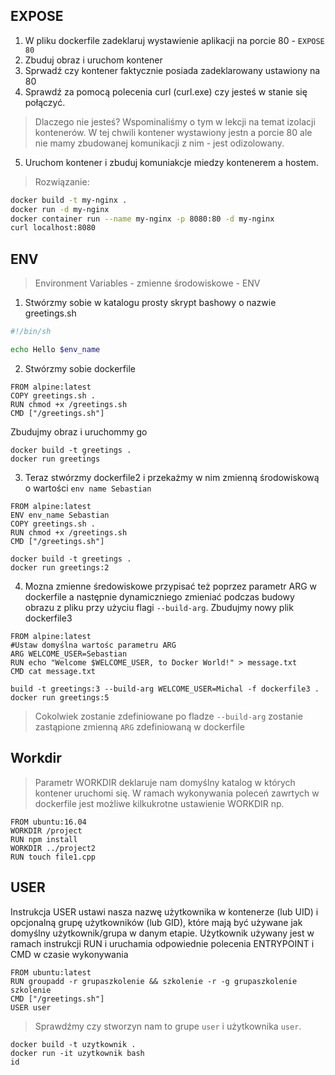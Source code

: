 ## EXPOSE

1. W pliku dockerfile zadeklaruj wystawienie aplikacji na porcie 80 - `EXPOSE 80` 
2. Zbuduj obraz i uruchom kontener
3. Sprwadź czy kontener faktycznie posiada zadeklarowany ustawiony na 80
4. Sprawdź za pomocą polecenia curl (curl.exe) czy jesteś w stanie się połączyć.
> Dlaczego nie jesteś? Wspominaliśmy o tym w lekcji na temat izolacji kontenerów. W tej chwili kontener wystawiony jestn a porcie 80 ale nie mamy zbudowanej komunikacji z nim - jest odizolowany. 
5. Uruchom kontener i zbuduj komuniakcje miedzy kontenerem a hostem.


>Rozwiązanie:
```sh
docker build -t my-nginx .
docker run -d my-nginx
docker container run --name my-nginx -p 8080:80 -d my-nginx
curl localhost:8080
```
## ENV

> Environment Variables - zmienne środowiskowe - ENV

1. Stwórzmy sobie w katalogu prosty skrypt bashowy o nazwie greetings.sh
```bash
#!/bin/sh

echo Hello $env_name
```
2. Stwórzmy sobie dockerfile
```
FROM alpine:latest
COPY greetings.sh .
RUN chmod +x /greetings.sh
CMD ["/greetings.sh"]
```
Zbudujmy obraz i uruchommy go
```
docker build -t greetings .
docker run greetings
```
3. Teraz stwórzmy dockerfile2 i przekażmy w nim zmienną środowiskową o wartości `env name Sebastian`
```
FROM alpine:latest
ENV env_name Sebastian
COPY greetings.sh .
RUN chmod +x /greetings.sh
CMD ["/greetings.sh"]
```
```
docker build -t greetings .
docker run greetings:2
```

4. Mozna zmienne średowiskowe przypisać też poprzez parametr ARG w dockerfile a następnie dynamiczniego zmieniać podczas budowy obrazu z pliku przy użyciu flagi `--build-arg`. Zbudujmy nowy plik dockerfile3 
   
```
FROM alpine:latest
#Ustaw domyślna wartośc parametru ARG
ARG WELCOME_USER=Sebastian
RUN echo "Welcome $WELCOME_USER, to Docker World!" > message.txt
CMD cat message.txt
```

```
build -t greetings:3 --build-arg WELCOME_USER=Michal -f dockerfile3 . 
docker run greetings:5
```
> Cokolwiek zostanie zdefiniowane po fladze `--build-arg` zostanie zastąpione zmienną `ARG` zdefiniowaną w dockerfile 


## Workdir

>Parametr WORKDIR deklaruje nam domyślny katalog w których kontener uruchomi się. W ramach wykonywania poleceń zawrtych w dockerfile jest możliwe kilkukrotne ustawienie WORKDIR np. 

```
FROM ubuntu:16.04
WORKDIR /project
RUN npm install 
WORKDIR ../project2
RUN touch file1.cpp
```

## USER

Instrukcja USER ustawi nasza nazwę użytkownika w kontenerze (lub UID) i opcjonalną grupę użytkowników (lub GID), które mają być używane jak domyślny użytkownik/grupa w danym etapie. Użytkownik używany jest w ramach instrukcji RUN i uruchamia odpowiednie polecenia ENTRYPOINT i CMD w czasie wykonywania

```
FROM ubuntu:latest
RUN groupadd -r grupaszkolenie && szkolenie -r -g grupaszkolenie szkolenie
CMD ["/greetings.sh"]
USER user
```
>Sprawdźmy czy stworzyn nam to grupe `user` i użytkownika `user`.

```
docker build -t uzytkownik .
docker run -it uzytkownik bash 
id
```